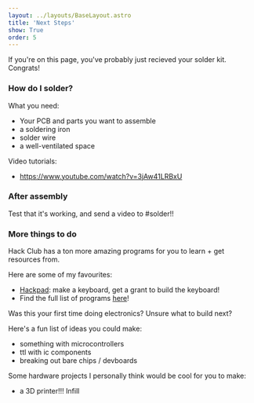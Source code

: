 ```yaml
---
layout: ../layouts/BaseLayout.astro
title: 'Next Steps'
show: True
order: 5
---
```


If you're on this page, you've probably just recieved your solder kit. Congrats!

### How do I solder?

What you need:
- Your PCB and parts you want to assemble
- a soldering iron
- solder wire
- a well-ventilated space

Video tutorials:
- https://www.youtube.com/watch?v=3jAw41LRBxU

### After assembly

Test that it's working, and send a video to #solder!! 

### More things to do

Hack Club has a ton more amazing programs for you to learn + get resources from.

Here are some of my favourites:
- [Hackpad](https://hackpad.hackclub.com/): make a keyboard, get a grant to build the keyboard!
- Find the full list of programs [here](https://ysws.hackclub.com/)!

Was this your first time doing electronics? Unsure what to build next? 

Here's a fun list of ideas you could make:
- something with microcontrollers
- ttl with ic components 
- breaking out bare chips / devboards

Some hardware projects I personally think would be cool for you to make:
- a 3D printer!!! Infill
